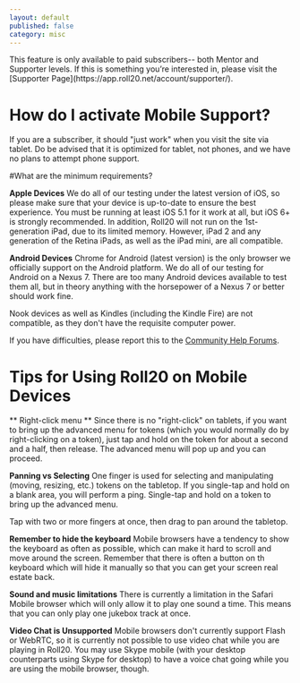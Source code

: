 ```yaml
---
layout: default
published: false
category: misc
---
```


<div class='alert alert-info'>This feature is only available to paid subscribers-- both Mentor and Supporter levels.  If this is something you’re interested in, please visit the [Supporter Page](https://app.roll20.net/account/supporter/).</div>

# How do I activate Mobile Support?
If you are a subscriber, it should "just work" when you visit the site via tablet.  Do be advised that it is optimized for tablet, not phones, and we have no plans to attempt phone support.

#What are the minimum requirements?

**Apple Devices**
We do all of our testing under the latest version of iOS, so please make sure that your device is up-to-date to ensure the best experience. You must be running at least iOS 5.1 for it work at all, but iOS 6+ is strongly recommended. In addition, Roll20 will not run on the 1st-generation iPad, due to its limited memory. However, iPad 2 and any generation of the Retina iPads, as well as the iPad mini, are all compatible.

**Android Devices**
Chrome for Android (latest version) is the only browser we officially support on the Android platform. We do all of our testing for Android on a Nexus 7. There are too many Android devices available to test them all, but in theory anything with the horsepower of a Nexus 7 or better should work fine. 

Nook devices as well as Kindles (including the Kindle Fire) are not compatible, as they don't have the requisite computer power.

If you have difficulties, please report this to the [Community Help Forums](http://community.roll20.net/categories/help-support).

# Tips for Using Roll20 on Mobile Devices

** Right-click menu **
Since there is no "right-click" on tablets, if you want to bring up the advanced menu for tokens (which you would normally do by right-clicking on a token), just tap and hold on the token for about a second and a half, then release. The advanced menu will pop up and you can proceed.

**Panning vs Selecting**
One finger is used for selecting and manipulating (moving, resizing, etc.) tokens on the tabletop. If you single-tap and hold on a blank area, you will perform a ping. Single-tap and hold on a token to bring up the advanced menu. 

Tap with two or more fingers at once, then drag to pan around the tabletop.

**Remember to hide the keyboard**
Mobile browsers have a tendency to show the keyboard as often as possible, which can make it hard to scroll and move around the screen. Remember that there is often a button on th keyboard which will hide it manually so that you can get your screen real estate back.

**Sound and music limitations**
There is currently a limitation in the Safari Mobile browser which will only allow it to play one sound a time. This means that you can only play one jukebox track at once.

**Video Chat is Unsupported**
Mobile browsers don't currently support Flash or WebRTC, so it is currently not possible to use video chat while you are playing in Roll20. You may use Skype mobile (with your desktop counterparts using Skype for desktop) to have a voice chat going while you are using the mobile browser, though.